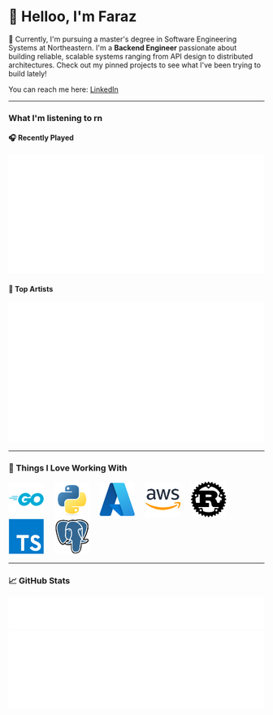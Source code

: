 # 👋 Helloo, I'm Faraz  

🚀 Currently, I'm pursuing a master's degree in Software Engineering Systems at Northeastern.
I'm a **Backend Engineer** passionate about building reliable, scalable systems ranging from API design to distributed architectures. Check out my pinned projects to see what I've been trying to build lately!

You can reach me here: [LinkedIn](https://www.linkedin.com/in/faraz551)

---
### What I'm listening to rn
#### 🎧 Recently Played
![Recent Tracks](https://github.com/M-Faraz3110/M-Faraz3110/blob/main/metrics-recent.svg)
#### 🎤 Top Artists
![Top Artists](https://github.com/M-Faraz3110/M-Faraz3110/blob/main/metrics-artists.svg)

---
### 💛 Things I Love Working With
<p align="left">
  <img src="https://github.com/devicons/devicon/blob/v2.17.0/icons/go/go-original-wordmark.svg" alt="Go" width="70" height="70"/>&nbsp;&nbsp;&nbsp;&nbsp;
  <img src="https://github.com/devicons/devicon/blob/v2.17.0/icons/python/python-original.svg" alt="Python" width="70" height="70"/>&nbsp;&nbsp;&nbsp;&nbsp;
  <img src="https://github.com/devicons/devicon/blob/v2.17.0/icons/azure/azure-original.svg" alt="Azure" width="70" height="70"/>&nbsp;&nbsp;&nbsp;&nbsp;
  <img src="https://github.com/devicons/devicon/blob/v2.17.0/icons/amazonwebservices/amazonwebservices-original-wordmark.svg" alt="AWS" width="70" height="70"/>&nbsp;&nbsp;&nbsp;&nbsp;
  <img src="https://github.com/devicons/devicon/blob/v2.17.0/icons/rust/rust-original.svg" alt="Rust" width="70" height="70"/>&nbsp;&nbsp;&nbsp;&nbsp;
  <img src="https://github.com/devicons/devicon/blob/v2.17.0/icons/typescript/typescript-original.svg" alt="TypeScript" width="70" height="70"/>&nbsp;&nbsp;&nbsp;&nbsp;
  <img src="https://github.com/devicons/devicon/blob/v2.17.0/icons/postgresql/postgresql-original.svg" alt="PostgreSQL" width="70" height="70"/>
</p>

---

### 📈 GitHub Stats  
![Faraz's recent activity charts](https://github.com/M-Faraz3110/M-Faraz3110/blob/main/metrics-charts.svg)
![Top Langs](https://github.com/M-Faraz3110/M-Faraz3110/blob/main/metrics-languages.svg)

